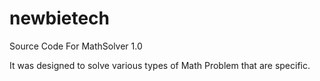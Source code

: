 # newbietech
Source Code For MathSolver 1.0

It was designed to solve various types of Math Problem that are specific.

